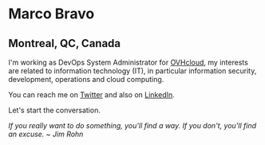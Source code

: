 # Marco Bravo
## Montreal, QC, Canada

I'm working as DevOps System Administrator for [OVHcloud](https://www.ovhcloud.com/en-ca/about-us/), 
my interests are related to information technology (IT), 
in particular information security, development, operations and cloud computing.

You can reach me on [Twitter](https://twitter.com/marcobravoram) and also 
on [LinkedIn](https://www.linkedin.com/in/marcobravo/).

Let's start the conversation.

*If you really want to do something, you'll find a way. If you don't, you'll find an excuse. ~ Jim Rohn*

